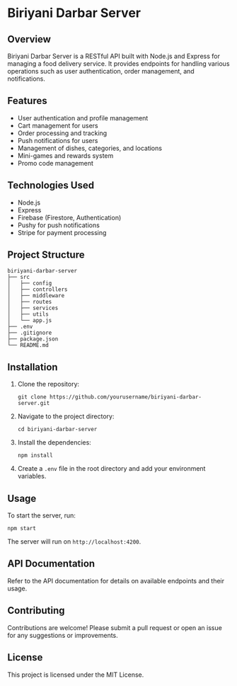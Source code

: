 # Biriyani Darbar Server

## Overview
Biriyani Darbar Server is a RESTful API built with Node.js and Express for managing a food delivery service. It provides endpoints for handling various operations such as user authentication, order management, and notifications.

## Features
- User authentication and profile management
- Cart management for users
- Order processing and tracking
- Push notifications for users
- Management of dishes, categories, and locations
- Mini-games and rewards system
- Promo code management

## Technologies Used
- Node.js
- Express
- Firebase (Firestore, Authentication)
- Pushy for push notifications
- Stripe for payment processing

## Project Structure
```
biriyani-darbar-server
├── src
│   ├── config
│   ├── controllers
│   ├── middleware
│   ├── routes
│   ├── services
│   ├── utils
│   └── app.js
├── .env
├── .gitignore
├── package.json
└── README.md
```

## Installation
1. Clone the repository:
   ```
   git clone https://github.com/yourusername/biriyani-darbar-server.git
   ```
2. Navigate to the project directory:
   ```
   cd biriyani-darbar-server
   ```
3. Install the dependencies:
   ```
   npm install
   ```
4. Create a `.env` file in the root directory and add your environment variables.

## Usage
To start the server, run:
```
npm start
```
The server will run on `http://localhost:4200`.

## API Documentation
Refer to the API documentation for details on available endpoints and their usage.

## Contributing
Contributions are welcome! Please submit a pull request or open an issue for any suggestions or improvements.

## License
This project is licensed under the MIT License.